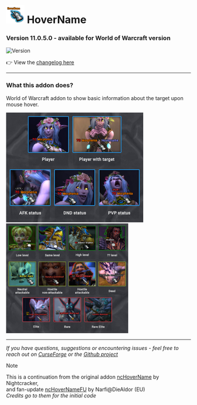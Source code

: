 # <img src="/media/hovername-icon.png" width="50" height="50"> HoverName


### Version 11.0.5.0 - available for World of Warcraft version
![Version](https://img.shields.io/badge/version-11.0.5-059212)

👉 View the [changelog here](./CHANGELOG.md)

---

### What this addon does?
World of Warcraft addon to show basic information about the target upon mouse hover.

<img src="/media/hovername-player.jpg" height="300"> <img src="/media/hovername-npcs.jpg" height="300">

---

_If you have questions, suggestions or encountering issues - feel free to reach out on [CurseForge](https://www.curseforge.com/wow/addons/hovername) or the [Github project](https://github.com/MorphieBlossom/wow-hovername)_

> [!NOTE]
> This is a continuation from the original addon [ncHoverName](https://www.wowinterface.com/downloads/info16012-ncHoverName.html) by Nightcracker,  
> and fan-update [ncHoverNameFU](https://www.wowinterface.com/downloads/info24902-ncHoverNameFU.html#info) by Narfi@DieAldor (EU)  
> _Credits go to them for the initial code_
